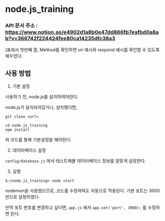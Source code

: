 # node.js_training

### API 문서 주소 : https://www.notion.so/e4902d1a8b0e47dd866fb7eafbd0a8ab?v=366742f224424fee80ca14235dfc38a3
(표에서 첫번째 열, Method를 확인하면 uri 예시와 respond 예시를 확인할 수 있도록 해두었다.

## 사용 방법

1. 기본 설정

사용하기 전, node.js를 설치하여야한다.

node.js가 설치되어있거나, 설치했다면,

```shell
git clone <url>

cd node.js_training
npm install
```
위 코드를 통해 기본설정을 해야한다.


2. 데이터베이스 설정

```config/database.js``` 에서 테스트해볼 데이터베이스 정보를 알맞게 설정한다.


3. 실행

```shell
$~/node.js_training> node start
```

nodemon을 사용했으므로, 코드를 수정하여도 자동으로 적용된다. 기본 포트는 3000번으로 설정하였다.

만약 포트 번호를 변경하고 싶다면, ```app.js``` 에서 ```app.set('port', 3000);``` 를 수정하면 된다.
